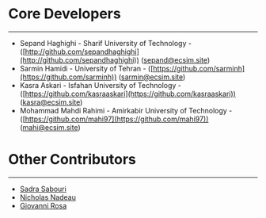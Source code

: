 # Core Developers #

----------
- Sepand Haghighi - Sharif University of Technology - ([http://github.com/sepandhaghighi](http://github.com/sepandhaghighi)) ([sepand@ecsim.site](mailto:sepand@ecsim.site))
- Sarmin Hamidi - University of Tehran - ([https://github.com/sarminh](https://github.com/sarminh)) ([sarmin@ecsim.site](mailto:sarmin@ecsim.site))
- Kasra Askari - Isfahan University of Technology - ([https://github.com/kasraaskari](https://github.com/kasraaskari)) ([kasra@ecsim.site](mailto:kasra@ecsim.site))
- Mohammad Mahdi Rahimi - Amirkabir University of Technology - ([https://github.com/mahi97](https://github.com/mahi97)) ([mahi@ecsim.site](mailto:mahi@ecsim.site))


# Other Contributors #

----------
- [Sadra Sabouri](https://github.com/sadrasabouri)
- [Nicholas Nadeau](https://github.com/nnadeau)
- [Giovanni Rosa](https://github.com/grosa1)